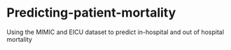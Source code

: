 # Predicting-patient-mortality
Using the MIMIC and EICU dataset to predict in-hospital and out of hospital mortality
